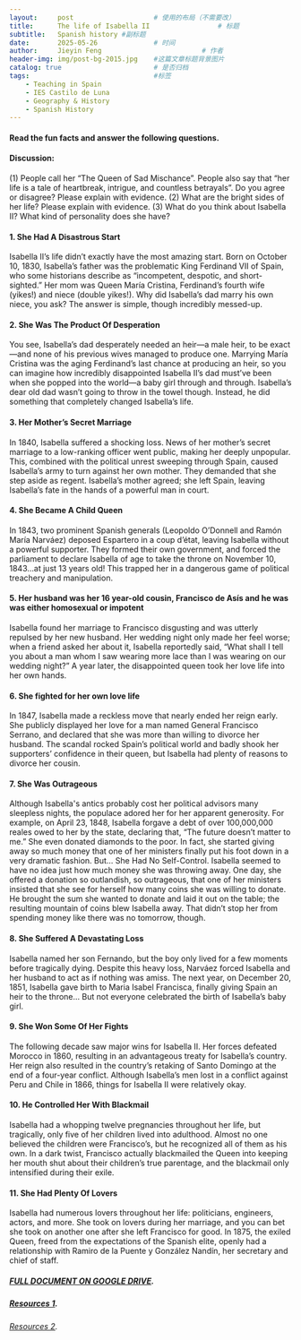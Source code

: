 ```yaml
---
layout:     post   				    # 使用的布局（不需要改）
title:      The life of Isabella II 				# 标题 
subtitle:   Spanish history #副标题
date:       2025-05-26 				# 时间
author:     Jieyin Feng 						# 作者
header-img: img/post-bg-2015.jpg 	#这篇文章标题背景图片
catalog: true 						# 是否归档
tags:								#标签
    - Teaching in Spain 
    - IES Castilo de Luna
    - Geography & History
    - Spanish History
---
```


####  Read the fun facts and answer the following questions. 
#### Discussion: 
(1) People call her “The Queen of Sad Mischance”. People also say that “her life is a tale of heartbreak, intrigue, and countless betrayals”. Do you agree or disagree? Please explain with evidence.
(2) What are the bright sides of her life? Please explain with evidence.
(3) What do you think about Isabella II? What kind of personality does she have?

#### 1. She Had A Disastrous Start
Isabella II’s life didn’t exactly have the most amazing start. Born on October 10, 1830, Isabella’s father was the problematic King Ferdinand VII of Spain, who some historians describe as “incompetent, despotic, and short-sighted.” Her mom was Queen María Cristina, Ferdinand’s fourth wife (yikes!) and niece (double yikes!). Why did Isabella’s dad marry his own niece, you ask? The answer is simple, though incredibly messed-up.

#### 2. She Was The Product Of Desperation
You see, Isabella’s dad desperately needed an heir—a male heir, to be exact—and none of his previous wives managed to produce one. Marrying María Cristina was the aging Ferdinand’s last chance at producing an heir, so you can imagine how incredibly disappointed Isabella II’s dad must’ve been when she popped into the world—a baby girl through and through. Isabella’s dear old dad wasn’t going to throw in the towel though. Instead, he did something that completely changed Isabella’s life.

#### 3. Her Mother’s Secret Marriage
In 1840, Isabella suffered a shocking loss. News of her mother’s secret marriage to a low-ranking officer went public, making her deeply unpopular. This, combined with the political unrest sweeping through Spain, caused Isabella’s army to turn against her own mother. They demanded that she step aside as regent. Isabella’s mother agreed; she left Spain, leaving Isabella’s fate in the hands of a powerful man in court.

#### 4. She Became A Child Queen
In 1843, two prominent Spanish generals (Leopoldo O’Donnell and Ramón María Narváez) deposed Espartero in a coup d’état, leaving Isabella without a powerful supporter. They formed their own government, and forced the parliament to declare Isabella of age to take the throne on November 10, 1843…at just 13 years old! This trapped her in a dangerous game of political treachery and manipulation.

#### 5. Her husband was her 16 year-old cousin, Francisco de Asís and he was was either homosexual or impotent
Isabella found her marriage to Francisco disgusting and was utterly repulsed by her new husband. Her wedding night only made her feel worse; when a friend asked her about it, Isabella reportedly said, “What shall I tell you about a man whom I saw wearing more lace than I was wearing on our wedding night?” A year later, the disappointed queen took her love life into her own hands.

#### 6. She fighted for her own love life
In 1847, Isabella made a reckless move that nearly ended her reign early. She publicly displayed her love for a man named General Francisco Serrano, and declared that she was more than willing to divorce her husband. The scandal rocked Spain’s political world and badly shook her supporters’ confidence in their queen, but Isabella had plenty of reasons to divorce her cousin.

#### 7. She Was Outrageous
Although Isabella's antics probably cost her political advisors many sleepless nights, the populace adored her for her apparent generosity. For example, on April 23, 1848, Isabella forgave a debt of over 100,000,000 reales owed to her by the state, declaring that, “The future doesn’t matter to me.” She even donated diamonds to the poor. In fact, she started giving away so much money that one of her ministers finally put his foot down in a very dramatic fashion.
But… She Had No Self-Control. Isabella seemed to have no idea just how much money she was throwing away. One day, she offered a donation so outlandish, so outrageous, that one of her ministers insisted that she see for herself how many coins she was willing to donate. He brought the sum she wanted to donate and laid it out on the table; the resulting mountain of coins blew Isabella away. That didn’t stop her from spending money like there was no tomorrow, though.

#### 8. She Suffered A Devastating Loss
Isabella named her son Fernando, but the boy only lived for a few moments before tragically dying. Despite this heavy loss, Narváez forced Isabella and her husband to act as if nothing was amiss. The next year, on December 20, 1851, Isabella gave birth to Maria Isabel Francisca, finally giving Spain an heir to the throne… But not everyone celebrated the birth of Isabella’s baby girl.

#### 9. She Won Some Of Her Fights
The following decade saw major wins for Isabella II. Her forces defeated Morocco in 1860, resulting in an advantageous treaty for Isabella’s country. Her reign also resulted in the country’s retaking of Santo Domingo at the end of a four-year conflict. Although Isabella’s men lost in a conflict against Peru and Chile in 1866, things for Isabella II were relatively okay.

#### 10. He Controlled Her With Blackmail
Isabella had a whopping twelve pregnancies throughout her life, but tragically, only five of her children lived into adulthood. Almost no one believed the children were Francisco’s, but he recognized all of them as his own. In a dark twist, Francisco actually blackmailed the Queen into keeping her mouth shut about their children’s true parentage, and the blackmail only intensified during their exile.

#### 11. She Had Plenty Of Lovers
Isabella had numerous lovers throughout her life: politicians, engineers, actors, and more. She took on lovers during her marriage, and you can bet she took on another one after she left Francisco for good. In 1875, the exiled Queen, freed from the expectations of the Spanish elite, openly had a relationship with Ramiro de la Puente y González Nandín, her secretary and chief of staff.


##### [FULL DOCUMENT ON GOOGLE DRIVE](https://docs.google.com/document/d/1nwDeoYXktpK_LCiNq9mDh63lzKXUv276/edit?usp=sharing&ouid=103086183032334531092&rtpof=true&sd=true).

##### [Resources 1](https://www.factinate.com/people/unfortunate-facts-about-queen-isabella-ii-of-spain-the-queen-of-sad-mischance).
###### [Resources 2](https://storymaps.com/stories/1f313b5ffcc0499db78c2c31972dd814e).
